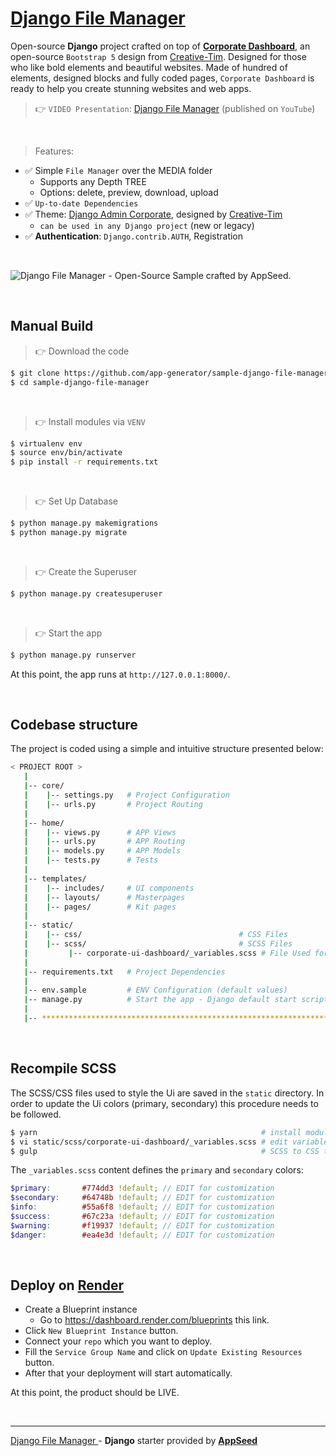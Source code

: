 # [Django File Manager](https://github.com/app-generator/sample-django-file-manager/)

Open-source **Django** project crafted on top of **[Corporate Dashboard](https://appseed.us/product/corporate-dashboard/django/)**, an open-source `Bootstrap 5` design from [Creative-Tim](https://www.creative-tim.com/product/corporate-ui-dashboard?AFFILIATE=128200).
Designed for those who like bold elements and beautiful websites. Made of hundred of elements, designed blocks and fully coded pages, `Corporate Dashboard` is ready to help you create stunning websites and web apps.

> 👉 `VIDEO Presentation`: [Django File Manager](https://www.youtube.com/watch?v=dBWGf-ZNUDI) (published on `YouTube`)
  
<br />

> Features: 

- ✅ Simple `File Manager` over the MEDIA folder
  - Supports any Depth TREE
  - Options: delete, preview, download, upload
- ✅ `Up-to-date Dependencies`
- ✅ Theme: [Django Admin Corporate](https://github.com/app-generator/django-admin-corporate), designed by [Creative-Tim](https://www.creative-tim.com/product/corporate-ui-dashboard?AFFILIATE=128200)
  - `can be used in any Django project` (new or legacy)
- ✅ **Authentication**: `Django.contrib.AUTH`, Registration

<br /> 

![Django File Manager - Open-Source Sample crafted by AppSeed.](https://github.com/app-generator/sample-django-file-manager/assets/51070104/0d40c31f-d109-4ed8-b4f5-6a9be585e5e6)

<br />

## Manual Build 

> 👉 Download the code  

```bash
$ git clone https://github.com/app-generator/sample-django-file-manager.git
$ cd sample-django-file-manager
```

<br />

> 👉 Install modules via `VENV`  

```bash
$ virtualenv env
$ source env/bin/activate
$ pip install -r requirements.txt
```

<br />

> 👉 Set Up Database

```bash
$ python manage.py makemigrations
$ python manage.py migrate
```

<br />

> 👉 Create the Superuser

```bash
$ python manage.py createsuperuser
```

<br />

> 👉 Start the app

```bash
$ python manage.py runserver
```

At this point, the app runs at `http://127.0.0.1:8000/`. 

<br />

## Codebase structure

The project is coded using a simple and intuitive structure presented below:

```bash
< PROJECT ROOT >
   |
   |-- core/                            
   |    |-- settings.py   # Project Configuration  
   |    |-- urls.py       # Project Routing
   |
   |-- home/
   |    |-- views.py      # APP Views 
   |    |-- urls.py       # APP Routing
   |    |-- models.py     # APP Models 
   |    |-- tests.py      # Tests  
   |     
   |-- templates/
   |    |-- includes/     # UI components 
   |    |-- layouts/      # Masterpages
   |    |-- pages/        # Kit pages 
   |
   |-- static/   
   |    |-- css/                                   # CSS Files 
   |    |-- scss/                                  # SCSS Files 
   |         |-- corporate-ui-dashboard/_variables.scss # File Used for Theme Styling
   |
   |-- requirements.txt   # Project Dependencies
   |
   |-- env.sample         # ENV Configuration (default values)
   |-- manage.py          # Start the app - Django default start script
   |
   |-- ************************************************************************
```

<br />

## Recompile SCSS  

The SCSS/CSS files used to style the Ui are saved in the `static` directory. 
In order to update the Ui colors (primary, secondary) this procedure needs to be followed. 

```bash
$ yarn                                                  # install modules
$ vi static/scss/corporate-ui-dashboard/_variables.scss # edit variables 
$ gulp                                                  # SCSS to CSS translation
```

The `_variables.scss` content defines the `primary` and `secondary` colors: 

```scss
$primary:       #774dd3 !default; // EDIT for customization
$secondary:     #64748b !default; // EDIT for customization
$info:          #55a6f8 !default; // EDIT for customization
$success:       #67c23a !default; // EDIT for customization
$warning:       #f19937 !default; // EDIT for customization 
$danger:        #ea4e3d !default; // EDIT for customization
```

<br />

## Deploy on [Render](https://render.com/)

- Create a Blueprint instance
  - Go to https://dashboard.render.com/blueprints this link.
- Click `New Blueprint Instance` button.
- Connect your `repo` which you want to deploy.
- Fill the `Service Group Name` and click on `Update Existing Resources` button.
- After that your deployment will start automatically.

At this point, the product should be LIVE.

<br />

---
[Django File Manager ](https://github.com/app-generator/sample-django-file-manager/) - **Django** starter provided by **[AppSeed](https://appseed.us/)**
